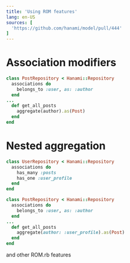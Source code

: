 ```yaml
---
title: 'Using ROM features'
lang: en-US
sources: [
  'https://github.com/hanami/model/pull/444'
]
---
```


# Association modifiers

```ruby {3,7}
class PostRepository < Hanami::Repository
  associations do
    belongs_to :user, as: :author
  end
...
  def get_all_posts
    aggregate(author).as(Post)
  end
end
```

# Nested aggregation

```ruby {4}
class UserRepository < Hanami::Repository
  associations do
    has_many :posts
    has_one :user_profile
  end
end
```

```ruby {7}
class PostRepository < Hanami::Repository
  associations do
    belongs_to :user, as: :author
  end
...
  def get_all_posts
    aggregate(author: :user_profile).as(Post)
  end
end
```


and other ROM.rb features
